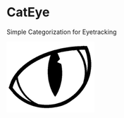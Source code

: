# CatEye
Simple Categorization for Eyetracking

<img src="/files/imgs/cateye_logo.png" alt="CatEye logo" width="200"/>
